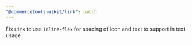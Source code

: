 ```yaml
---
"@commercetools-uikit/link": patch
---
```


Fix `Link` to use `inline-flex` for spacing of icon and text to support in text usage

